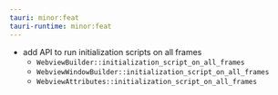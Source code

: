 ```yaml
---
tauri: minor:feat
tauri-runtime: minor:feat
---
```


- add API to run initialization scripts on all frames
  - `WebviewBuilder::initialization_script_on_all_frames`
  - `WebviewWindowBuilder::initialization_script_on_all_frames`
  - `WebviewAttributes::initialization_script_on_all_frames`
